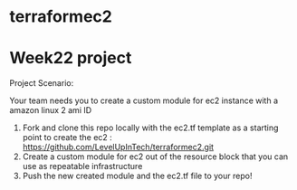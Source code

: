 # terraformec2
# Week22 project

Project Scenario:

Your team needs you to create a custom module for ec2 instance with a amazon linux 2 ami ID
1.	Fork and clone this repo locally with the ec2.tf template as a starting point to create the ec2 :       
    https://github.com/LevelUpInTech/terraformec2.git
2.	Create a custom module for ec2 out of the resource block that you can use as repeatable infrastructure
3.	Push the new created module and the ec2.tf file to your repo!
